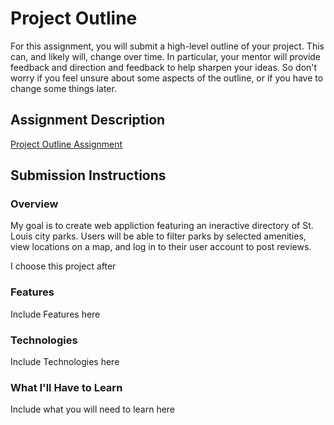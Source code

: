 # Project Outline
For this assignment, you will submit a high-level outline of your project. This can, and likely will, change over time. In particular, your mentor will provide feedback and direction and feedback to help sharpen your ideas. So don't worry if you feel unsure about some aspects of the outline, or if you have to change some things later.

## Assignment Description
[Project Outline Assignment](https://education.launchcode.org/liftoff/assignments/project-outline/)

## Submission Instructions

### Overview
My goal is to create web appliction featuring an ineractive directory of St. Louis city parks.  Users will be able to filter parks by selected amenities, view locations on a map, and log in to their user account to post reviews.  

I choose this project after 

### Features
Include Features here
### Technologies
Include Technologies here

### What I'll Have to Learn
Include what you will need to learn here
